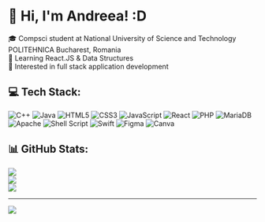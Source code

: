 # 💫 Hi, I'm Andreea! :D
🎓 Compsci student at National University of Science and Technology POLITEHNICA Bucharest, Romania <br>🌱 Learning React.JS & Data Structures <br>👀 Interested in full stack application development

## 💻 Tech Stack:
![C++](https://img.shields.io/badge/c++-%2300599C.svg?style=for-the-badge&logo=c%2B%2B&logoColor=white) ![Java](https://img.shields.io/badge/java-%23ED8B00.svg?style=for-the-badge&logo=openjdk&logoColor=white) ![HTML5](https://img.shields.io/badge/html5-%23E34F26.svg?style=for-the-badge&logo=html5&logoColor=white) ![CSS3](https://img.shields.io/badge/css3-%231572B6.svg?style=for-the-badge&logo=css3&logoColor=white) ![JavaScript](https://img.shields.io/badge/javascript-%23323330.svg?style=for-the-badge&logo=javascript&logoColor=%23F7DF1E) ![React](https://img.shields.io/badge/react-%2320232a.svg?style=for-the-badge&logo=react&logoColor=%2361DAFB) ![PHP](https://img.shields.io/badge/php-%23777BB4.svg?style=for-the-badge&logo=php&logoColor=white) ![MariaDB](https://img.shields.io/badge/MariaDB-003545?style=for-the-badge&logo=mariadb&logoColor=white) ![Apache](https://img.shields.io/badge/apache-%23D42029.svg?style=for-the-badge&logo=apache&logoColor=white) ![Shell Script](https://img.shields.io/badge/shell_script-%23121011.svg?style=for-the-badge&logo=gnu-bash&logoColor=white) ![Swift](https://img.shields.io/badge/swift-F54A2A?style=for-the-badge&logo=swift&logoColor=white) ![Figma](https://img.shields.io/badge/figma-%23F24E1E.svg?style=for-the-badge&logo=figma&logoColor=white) ![Canva](https://img.shields.io/badge/Canva-%2300C4CC.svg?style=for-the-badge&logo=Canva&logoColor=white)  
## 📊 GitHub Stats:
![](https://github-readme-stats.vercel.app/api?username=andreea-35&theme=date_night&hide_border=false&include_all_commits=true&count_private=false)<br/>
![](https://github-readme-streak-stats.herokuapp.com/?user=andreea-35&theme=date_night&hide_border=false)<br/>
![](https://github-readme-stats.vercel.app/api/top-langs/?username=andreea-35&theme=date_night&hide_border=false&include_all_commits=true&count_private=false&layout=compact)

---
[![](https://visitcount.itsvg.in/api?id=andreea-35&icon=0&color=4)](https://visitcount.itsvg.in)

<!-- Proudly created with GPRM ( https://gprm.itsvg.in ) -->
